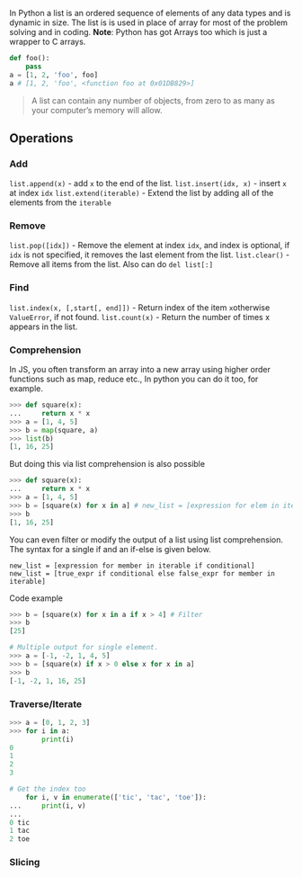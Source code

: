 In Python a list is an ordered sequence of elements of any data types and is dynamic in size. The list is is used in place of array for most of the problem solving and in coding. 
**Note**: Python has got Arrays too which is just a wrapper to C arrays.

```python
def foo():
    pass
a = [1, 2, 'foo', foo]
a # [1, 2, 'foo', <function foo at 0x01DB829>]

```
> A list can contain any number of objects, from zero to as many as your computer’s memory will allow.

## Operations
### Add
`list.append(x)` - add `x` to the end of the list.
`list.insert(idx, x)` - insert `x` at index `idx`
`list.extend(iterable)` - Extend the list by adding all of the elements from the `iterable`
### Remove
`list.pop([idx])` - Remove the element at index `idx`, and index is optional, if `idx` is not specified, it removes the last element from the list.
`list.clear()` - Remove all items from the list. Also can do `del list[:]`
### Find
`list.index(x, [,start[, end]])` - Return index of the item `x`otherwise `ValueError`, if not found.
`list.count(x)` - Return the number of times x appears in the list.
### Comprehension
In JS, you often transform an array into a new array using higher order functions such as map, reduce etc., In python you can do it too, for example.
```python
>>> def square(x):
...     return x * x
>>> a = [1, 4, 5]
>>> b = map(square, a)
>>> list(b)
[1, 16, 25]
```
But doing this via list comprehension is also possible
```python
>>> def square(x):
...     return x * x
>>> a = [1, 4, 5]
>>> b = [square(x) for x in a] # new_list = [expression for elem in iterable]
>>> b
[1, 16, 25]
```
You can even filter or modify the output of a list using list comprehension. The syntax for a single if and an if-else is given below.
```
new_list = [expression for member in iterable if conditional]
new_list = [true_expr if conditional else false_expr for member in iterable]
```
Code example
```python
>>> b = [square(x) for x in a if x > 4] # Filter
>>> b
[25]

# Multiple output for single element.
>>> a = [-1, -2, 1, 4, 5]
>>> b = [square(x) if x > 0 else x for x in a]
>>> b
[-1, -2, 1, 16, 25]
```
### Traverse/Iterate
```python
>>> a = [0, 1, 2, 3]
>>> for i in a:
        print(i) 
0
1
2
3

# Get the index too
    for i, v in enumerate(['tic', 'tac', 'toe']):
...     print(i, v)
...
0 tic
1 tac
2 toe
```
### Slicing
